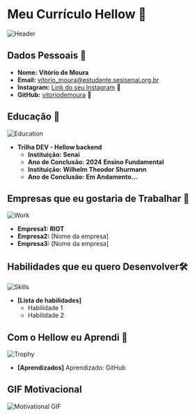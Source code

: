# Meu Currículo Hellow 🌟

![Header](https://www.itexperts.com.br/wp-content/uploads/2022/09/13140643/algoritmo.jpg)

## Dados Pessoais 📄

- **Nome:** __Vitório de Moura__
- **Email:** vitorio_moura@estudante.sesisenai.org.br
- **Instagram:** [Link do seu Instagram](https://www.linkedin.com) 🔗
- **GitHub:** [vitoriodemoura](https://github.com/vitoriodemoura) 🔗

## Educação 🏫
![Education](https://images.unsplash.com/photo-1503676260728-1c00da094a0b?ixlib=rb-1.2.1&auto=format&fit=crop&w=50&q=80)
- **Trilha DEV - Hellow backend**   
  - **Instituição:** **Senai**
  - **Ano de Conclusão:** **2024**
   **Ensino Fundamental**   
  - **Instituição:** **Wilhelm Theodor Shurmann**
  - **Ano de Conclusão:** **Em Andamento...**
  

## Empresas que eu gostaria de Trabalhar 💼
![Work](https://encrypted-tbn0.gstatic.com/images?q=tbn:ANd9GcTcO1V_kjCBFkrE3qQrcIllTqRJxotO9w9JaYwYtXKFyiRB3goD-gXXwT07EDKCC8CX6ec&usqp=CAU)
  - **Empresa1:** **RIOT**
  - **Empresa2:** [Nome da empresa]
  - **Empresa3:** [Nome da empresa]

## Habilidades que eu quero Desenvolver🛠️
![Skills](https://encrypted-tbn0.gstatic.com/images?q=tbn:ANd9GcRN3QgyUZp7C5_J_JZ4bBCC47Sw8ud8EoPHTYhWBh3L9DGQVFwORZX0v6rwYSxncmh5A-E&usqp=CAU)
- **[Lista de habilidades]**
  - Habilidade 1
  - Habilidade 2

## Com o Hellow eu Aprendi 🎉
![Trophy](https://images.unsplash.com/photo-1579586331215-3f8e6c0a5f86?ixlib=rb-1.2.1&auto=format&fit=crop&w=50&q=80)
- **[Aprendizados]**
   Aprendizado: GitHub


## GIF Motivacional 
![Motivational GIF](https://media0.giphy.com/media/v1.Y2lkPTc5MGI3NjExeDNkZmxndXVqbGN3NmdlcTIwdDJyNDVucTRtcmdxa2dzOWRnN3ZhaCZlcD12MV9pbnRlcm5hbF9naWZfYnlfaWQmY3Q9Zw/TQOTjlzMHRmoqF27CC/giphy.gif)
